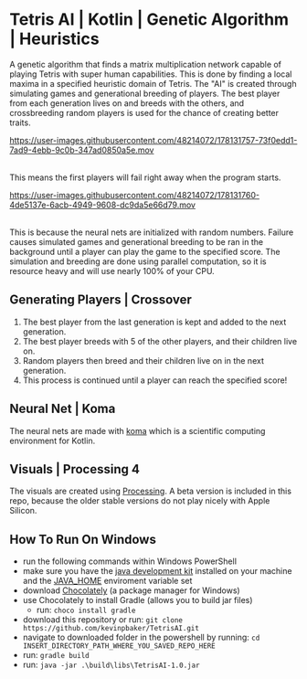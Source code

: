 # Tetris AI | Kotlin | Genetic Algorithm | Heuristics

A genetic algorithm that finds a matrix multiplication network capable of playing Tetris with super human capabilities. This is done by finding a local maxima in a specified heuristic domain of Tetris. The "AI" is created through simulating games and generational breeding of players. The best player from each generation lives on and breeds with the others, and crossbreeding random players is used for the chance of creating better traits.

https://user-images.githubusercontent.com/48214072/178131757-73f0edd1-7ad9-4ebb-9c0b-347ad0850a5e.mov

<br />This means the first players will fail right away when the program starts.

https://user-images.githubusercontent.com/48214072/178131760-4de5137e-6acb-4949-9608-dc9da5e66d79.mov

<br />This is because the neural nets are initialized with random numbers. Failure causes simulated games and generational breeding to be ran in the background until a player can play the game to the specified score. The simulation and breeding are done using parallel computation, so it is resource heavy and will use nearly 100% of your CPU.

## Generating Players | Crossover
1) The best player from the last generation is kept and added to the next generation.
2) The best player breeds with 5 of the other players, and their children live on.
3) Random players then breed and their children live on in the next generation.
4) This process is continued until a player can reach the specified score!

## Neural Net | Koma
The neural nets are made with [koma](https://github.com/kyonifer/koma) which is a scientific computing environment for Kotlin.

## Visuals | Processing 4
The visuals are created using [Processing](https://processing.org/). A beta version is included in this repo, because the older stable versions do not play nicely with Apple Silicon.

## How To Run On Windows
- run the following commands within Windows PowerShell
- make sure you have the [java development kit](https://dev.java/download/) installed on your machine and the [JAVA_HOME](https://docs.oracle.com/en/cloud/saas/enterprise-performance-management-common/diepm/epm_set_java_home_104x6dd63633_106x6dd6441c.html) enviroment variable set
- download [Chocolately](https://chocolatey.org/install) (a package manager for Windows)
- use Chocolately to install Gradle (allows you to build jar files)
  - run: `choco install gradle`
- download this repository or run: `git clone https://github.com/kevinpbaker/TetrisAI.git`
- navigate to downloaded folder in the powershell by running: `cd INSERT_DIRECTORY_PATH_WHERE_YOU_SAVED_REPO_HERE`
- run: `gradle build`
- run: `java -jar .\build\libs\TetrisAI-1.0.jar`
